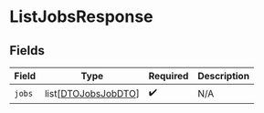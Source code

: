 # ListJobsResponse


## Fields

| Field                                                       | Type                                                        | Required                                                    | Description                                                 |
| ----------------------------------------------------------- | ----------------------------------------------------------- | ----------------------------------------------------------- | ----------------------------------------------------------- |
| `jobs`                                                      | list[[DTOJobsJobDTO](../../models/shared/dtojobsjobdto.md)] | :heavy_check_mark:                                          | N/A                                                         |